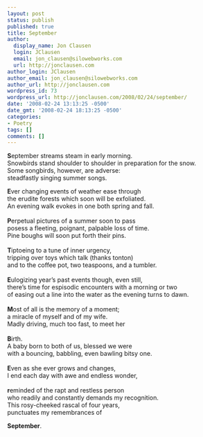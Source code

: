 ```yaml
---
layout: post
status: publish
published: true
title: September
author:
  display_name: Jon Clausen
  login: JClausen
  email: jon_clausen@silowebworks.com
  url: http://jonclausen.com
author_login: JClausen
author_email: jon_clausen@silowebworks.com
author_url: http://jonclausen.com
wordpress_id: 73
wordpress_url: http://jonclausen.com/2008/02/24/september/
date: '2008-02-24 13:13:25 -0500'
date_gmt: '2008-02-24 18:13:25 -0500'
categories:
- Poetry
tags: []
comments: []
---
```

<p><strong>S</strong>eptember streams steam in early morning.<br />
Snowbirds stand shoulder to shoulder in preparation for the snow.<br />
Some songbirds, however, are adverse:<br />
steadfastly singing summer songs.</p>
<p><strong>E</strong>ver changing events of weather ease through<br />
the erudite forests which soon will be exfoliated.<br />
An evening walk evokes in one both spring and fall.<br />
<strong><br /></strong><strong>P</strong>erpetual pictures of a summer soon to pass<br />
posess a fleeting, poignant, palpable loss of time.<br />
Pine boughs will soon put forth their pins.<strong><br /></strong> <strong><br /></strong><strong>T</strong>iptoeing to a tune of inner urgency,<br />
tripping over toys which talk (thanks tonton)<br />
and to the coffee pot, two teaspoons, and a tumbler.<br />
<strong><br /></strong><strong>E</strong>ulogizing year’s past events though, even still,<br />
there’s time for espisodic encounters with a morning or two<br />
of easing out a line into the water as the evening turns to dawn.<br />
<strong><br /></strong><strong>M</strong>ost of all is the memory of a moment;<br />
a miracle of myself and of my wife.<br />
Madly driving, much too fast, to meet her<br />
<strong><br /></strong><strong>B</strong>irth.<br />
A baby born to both of us, blessed we were<br />
with a bouncing, babbling, even bawling bitsy one.<br />
<strong><br /></strong><strong>E</strong>ven as she ever grows and changes,<br />
I end each day with awe and endless wonder,<br />
<strong><br /></strong><strong>r</strong>eminded of the rapt and restless person<br />
who readily and constantly demands my recognition.<br />
This rosy-cheeked rascal of four years,<br />
punctuates my remembrances of</p>
<p><strong>September</strong>.</p>
